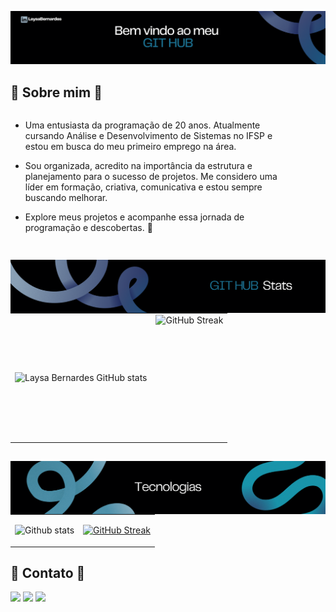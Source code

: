 ![Texto Alternativo](src/fundo.png)

## 🌟 Sobre mim 🌟

<div style="display: flex; justify-content: space-between; align-items: flex-start;">
  <div style="text-align: left; margin-right: 50px;">

- Uma entusiasta da programação de 20 anos. Atualmente cursando Análise e Desenvolvimento de Sistemas no IFSP e estou em busca do meu primeiro emprego na área.

- Sou organizada, acredito na importância da estrutura e planejamento para o sucesso de projetos. Me considero uma líder em formação, criativa, comunicativa e estou sempre buscando melhorar.

- Explore meus projetos e acompanhe essa jornada de programação e descobertas. 🚀

  </div>
</div>

##

<div>
      <img 
        align="left"
        src="src/2.png"
        alt="Github stats"
      />
<table>
  <tr>
    <td  style="margin-botton: 20px;">
      <img
        align="left"
        src="https://github-readme-stats.vercel.app/api?username=laysabernardes&show_icons=true&theme=transparent"
        alt="Laysa Bernardes GitHub stats"
      />
    </td>
    <td>
      <img
        align="left"
        height="200em"
        src="https://streak-stats.demolab.com?user=Laysabernardes&theme=transparent&hide_border=" alt="GitHub Streak"
      />
    </td>
  </tr>
</table>
</div>
<!--
<div>
  <a href:"https://https://github.com/Laysabernardes">
  <img height="130em" src="https://github-readme-stats.vercel.app/api?username=LaysaBernardes&show_icons=true&hide=contribs,prs&cache_seconds=86400&theme=dracula&include_all_commits-true&count_"/>
  <img height="133em" src="https://github-readme-stats.vercel.app/api/top-langs/?username=Laysabernardes&layout=compact&langs_counts=16&theme=transparent"/>
  <img height="133em" src="https://github-readme-stats.vercel.app/api?username=laysabernardes&show_icons=true&theme=transparent" alt="Laysa Bernardes GitHub stats">
  <a href="https://git.io/streak-stats"><img height="240em" src="https://streak-stats.demolab.com?user=Laysabernardes&theme=transparent&hide_border=" alt="GitHub Streak" /></a>  
</div>
-->

##

<img 
  align="left"
  src="src/3.png"
  alt="Github stats"
/>


<table>
  <tr>
    <td>
      <img 
        height="200em"
        src="https://github-readme-stats.vercel.app/api/top-langs/?username=Laysabernardes&layout=compact&langs_counts=16&theme=transparent"
        alt="Github stats"
      />
    </td>
    <td>
      <p align="center">
        <a href="https://skillicons.dev">
          <img 
            src="https://skillicons.dev/icons?i=js,html,css,bootstrap,figma,react,nodejs,express,mongodb,mysql,github,git,cs,visualstudio,vscode&perline=5&theme=light" 
            alt="GitHub Streak"
          />
        </a>
      </p>
    </td>
  </tr>
</table>

## 🌟 Contato 🌟

<div> 
  <a href="https://instagram.com/laysa_bernardes" target="_blank"><img src="https://img.shields.io/badge/-Instagram-%23E4405F?style=for-the-badge&logo=instagram&logoColor=white" target="_blank"></a>
  <a href = "mailto:laysabernardes.ads@gmail.com"><img src="https://img.shields.io/badge/-Gmail-%23333?style=for-the-badge&logo=gmail&logoColor=white" target="_blank"></a>
  <a href="https://www.linkedin.com/in/laysabernardes/" target="_blank"><img src="https://img.shields.io/badge/-LinkedIn-%230077B5?style=for-the-badge&logo=linkedin&logoColor=white" target="_blank"></a> 
</div>

